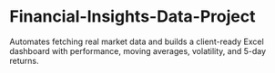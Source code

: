 # Financial-Insights-Data-Project
Automates fetching real market data and builds a client-ready Excel dashboard with performance, moving averages, volatility, and 5-day returns.
